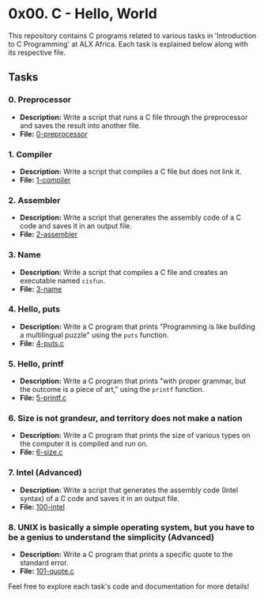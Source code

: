# 0x00. C - Hello, World

This repository contains C programs related to various tasks in 'Introduction to C Programming' at ALX Africa. Each task is explained below along with its respective file.

## Tasks

### 0. Preprocessor
- **Description:** Write a script that runs a C file through the preprocessor and saves the result into another file.
- **File:** [0-preprocessor](./0-preprocessor)

### 1. Compiler
- **Description:** Write a script that compiles a C file but does not link it.
- **File:** [1-compiler](./1-compiler)

### 2. Assembler
- **Description:** Write a script that generates the assembly code of a C code and saves it in an output file.
- **File:** [2-assembler](./2-assembler)

### 3. Name
- **Description:** Write a script that compiles a C file and creates an executable named `cisfun`.
- **File:** [3-name](./3-name)

### 4. Hello, puts
- **Description:** Write a C program that prints "Programming is like building a multilingual puzzle" using the `puts` function.
- **File:** [4-puts.c](./4-puts.c)

### 5. Hello, printf
- **Description:** Write a C program that prints "with proper grammar, but the outcome is a piece of art," using the `printf` function.
- **File:** [5-printf.c](./5-printf.c)

### 6. Size is not grandeur, and territory does not make a nation
- **Description:** Write a C program that prints the size of various types on the computer it is compiled and run on.
- **File:** [6-size.c](./6-size.c)

### 7. Intel (Advanced)
- **Description:** Write a script that generates the assembly code (Intel syntax) of a C code and saves it in an output file.
- **File:** [100-intel](./100-intel)

### 8. UNIX is basically a simple operating system, but you have to be a genius to understand the simplicity (Advanced)
- **Description:** Write a C program that prints a specific quote to the standard error.
- **File:** [101-quote.c](./101-quote.c)

Feel free to explore each task's code and documentation for more details!
